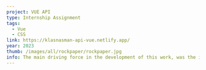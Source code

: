 ```yaml
---
project: VUE API
type: Internship Assignment
tags:
  - Vue
  - CSS
link: https://klasnasman-api-vue.netlify.app/
year: 2023
thumb: /images/all/rockpaper/rockpaper.jpg
info: The main driving force in the development of this work, was the intention of framing the record of public space interventions throughout the 20th Century. Through a selection of significant cases and authors, this research aims to catalogue about a century of intellectual and artistic experimentations – while offering a synthesized method to plan and design such interventions, contextualising them through history.<p>Each section of the book is supported by a rich iconographic apparatus through which the reader can intuitively gain insight about the visual and theoretical background supporting these cases.
---
```


